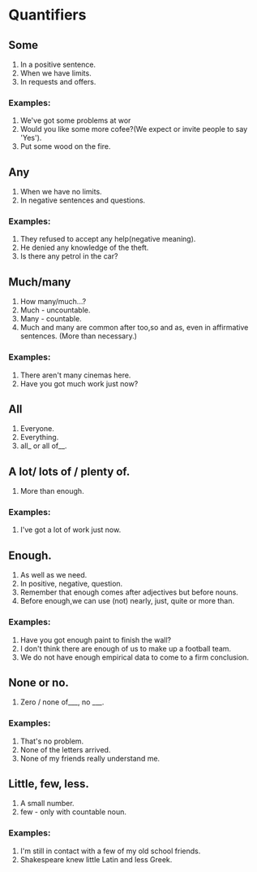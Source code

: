 # Quantifiers

## Some 

1. In a positive sentence.
2. When we have limits.
3. In requests and offers.
  
### Examples:
1. We've got some problems at wor  
2. Would you like some more cofee?(We expect or invite people to say 'Yes').
3. Put some wood on the fire.
  
## Any 

1. When we have no limits.
2. In negative sentences and questions.

### Examples:
1. They refused to accept any help(negative meaning).
2. He denied any knowledge of the theft.
3. Is there any petrol in the car?

## Much/many 
1. How many/much...? 
2. Much - uncountable.
3. Many - countable.
4. Much and many are common after too,so and as, even in affirmative sentences. (More than necessary.)
 
### Examples:
1. There aren't many cinemas here.
2. Have you got much work just now?

## All
1. Everyone.
2. Everything.
3. all_ or all of__.

## A lot/ lots of / plenty of.

1. More than enough.

### Examples:
1. I've got a lot of work just now.

## Enough.

1. As well as we need.
2. In positive, negative, question.
3. Remember that enough comes after adjectives but before nouns.
4. Before enough,we can use (not) nearly, just, quite or more than.

### Examples:

1. Have you got enough paint to finish the wall?
2. I don't think there are enough of us to make up a football team.
3. We do not have enough empirical data to come to a firm conclusion.

## None or no.
1. Zero / none of___, no ___.

### Examples:
1. That's no problem.
2. None of the letters arrived.
3. None of my friends really understand me.
   
## Little, few, less.

1. A small number.
2. few - only with countable noun.

### Examples:
1. I'm still in contact with a few of my old school friends.
2. Shakespeare knew little Latin and less Greek.